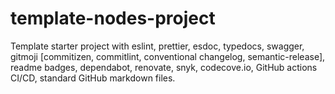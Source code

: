 # template-nodes-project
Template starter project with eslint, prettier, esdoc, typedocs, swagger, gitmoji [commitizen, commitlint, conventional changelog, semantic-release], readme badges, dependabot, renovate, snyk, codecove.io, GitHub actions CI/CD, standard GitHub markdown files.
